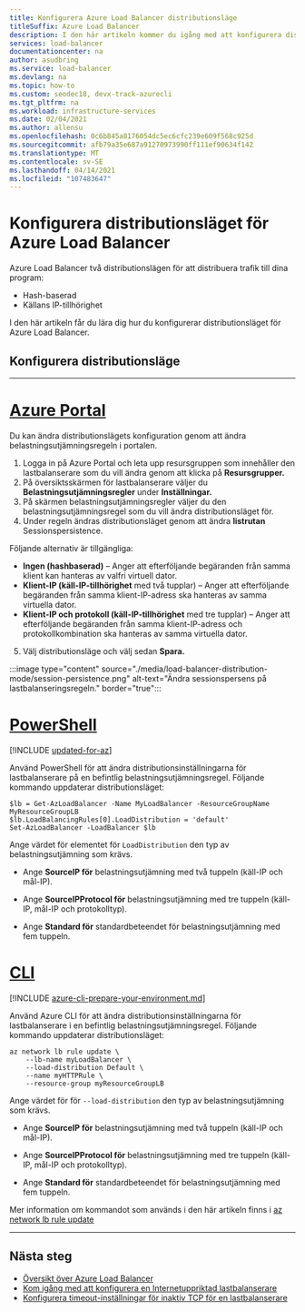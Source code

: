 ```yaml
---
title: Konfigurera Azure Load Balancer distributionsläge
titleSuffix: Azure Load Balancer
description: I den här artikeln kommer du igång med att konfigurera distributionsläget för Azure Load Balancer att stödja källans IP-tillhörighet.
services: load-balancer
documentationcenter: na
author: asudbring
ms.service: load-balancer
ms.devlang: na
ms.topic: how-to
ms.custom: seodec18, devx-track-azurecli
ms.tgt_pltfrm: na
ms.workload: infrastructure-services
ms.date: 02/04/2021
ms.author: allensu
ms.openlocfilehash: 0c6b845a8176054dc5ec6cfc239e609f568c925d
ms.sourcegitcommit: afb79a35e687a91270973990ff111ef90634f142
ms.translationtype: MT
ms.contentlocale: sv-SE
ms.lasthandoff: 04/14/2021
ms.locfileid: "107483647"
---
```

# <a name="configure-the-distribution-mode-for-azure-load-balancer"></a>Konfigurera distributionsläget för Azure Load Balancer

Azure Load Balancer två distributionslägen för att distribuera trafik till dina program:

* Hash-baserad
* Källans IP-tillhörighet

I den här artikeln får du lära dig hur du konfigurerar distributionsläget för Azure Load Balancer.


## <a name="configure-distribution-mode"></a>Konfigurera distributionsläge

---

# <a name="azure-portal"></a>[**Azure Portal**](#tab/azure-portal)

Du kan ändra distributionslägets konfiguration genom att ändra belastningsutjämningsregeln i portalen.

1. Logga in på Azure Portal och leta upp resursgruppen som innehåller den lastbalanserare som du vill ändra genom att klicka på **Resursgrupper.**
2. På översiktsskärmen för lastbalanserare väljer du **Belastningsutjämningsregler** under **Inställningar.**
3. På skärmen belastningsutjämningsregler väljer du den belastningsutjämningsregel som du vill ändra distributionsläget för.
4. Under regeln ändras distributionsläget genom att ändra **listrutan** Sessionspersistence. 

Följande alternativ är tillgängliga: 

* **Ingen (hashbaserad)** – Anger att efterföljande begäranden från samma klient kan hanteras av valfri virtuell dator.
* **Klient-IP (käll-IP-tillhörighet** med två tupplar) – Anger att efterföljande begäranden från samma klient-IP-adress ska hanteras av samma virtuella dator.
* **Klient-IP och protokoll (käll-IP-tillhörighet** med tre tupplar) – Anger att efterföljande begäranden från samma klient-IP-adress och protokollkombination ska hanteras av samma virtuella dator.

5. Välj distributionsläge och välj sedan **Spara.**

:::image type="content" source="./media/load-balancer-distribution-mode/session-persistence.png" alt-text="Ändra sessionspersens på lastbalanseringsregeln." border="true":::


# <a name="powershell"></a>[**PowerShell**](#tab/azure-powershell)

[!INCLUDE [updated-for-az](../../includes/updated-for-az.md)]

Använd PowerShell för att ändra distributionsinställningarna för lastbalanserare på en befintlig belastningsutjämningsregel. Följande kommando uppdaterar distributionsläget: 

```azurepowershell-interactive
$lb = Get-AzLoadBalancer -Name MyLoadBalancer -ResourceGroupName MyResourceGroupLB
$lb.LoadBalancingRules[0].LoadDistribution = 'default'
Set-AzLoadBalancer -LoadBalancer $lb
```

Ange värdet för elementet för `LoadDistribution` den typ av belastningsutjämning som krävs. 

* Ange **SourceIP för** belastningsutjämning med två tuppeln (käll-IP och mål-IP). 

* Ange **SourceIPProtocol för** belastningsutjämning med tre tuppeln (käll-IP, mål-IP och protokolltyp). 

* Ange **Standard för** standardbeteendet för belastningsutjämning med fem tuppeln.

# <a name="cli"></a>[**CLI**](#tab/azure-cli)

[!INCLUDE [azure-cli-prepare-your-environment.md](../../includes/azure-cli-prepare-your-environment.md)]

Använd Azure CLI för att ändra distributionsinställningarna för lastbalanserare i en befintlig belastningsutjämningsregel.  Följande kommando uppdaterar distributionsläget:

```azurecli-interactive
az network lb rule update \
    --lb-name myLoadBalancer \
    --load-distribution Default \
    --name myHTTPRule \
    --resource-group myResourceGroupLB 
```
Ange värdet för för `--load-distribution` den typ av belastningsutjämning som krävs.

* Ange **SourceIP för** belastningsutjämning med två tuppeln (käll-IP och mål-IP). 

* Ange **SourceIPProtocol för** belastningsutjämning med tre tuppeln (käll-IP, mål-IP och protokolltyp). 

* Ange **Standard för** standardbeteendet för belastningsutjämning med fem tuppeln.

Mer information om kommandot som används i den här artikeln finns i [az network lb rule update](/cli/azure/network/lb/rule#az_network_lb_rule_update)

---

## <a name="next-steps"></a>Nästa steg

* [Översikt över Azure Load Balancer](load-balancer-overview.md)
* [Kom igång med att konfigurera en Internetuppriktad lastbalanserare](quickstart-load-balancer-standard-public-powershell.md)
* [Konfigurera timeout-inställningar för inaktiv TCP för en lastbalanserare](load-balancer-tcp-idle-timeout.md)
